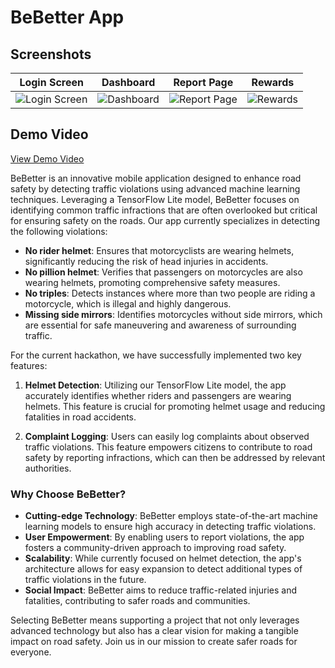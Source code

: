 # BeBetter App

## Screenshots

| Login Screen | Dashboard | Report Page | Rewards |
|--------------|-----------|-------------|---------|
| ![Login Screen](https://user-images.githubusercontent.com/123456789/123456789-login.png) | ![Dashboard](https://user-images.githubusercontent.com/123456789/123456789-dashboard.png) | ![Report Page](https://user-images.githubusercontent.com/123456789/123456789-report.png) | ![Rewards](https://user-images.githubusercontent.com/123456789/123456789-rewards.png) |

## Demo Video

[View Demo Video](demo-video.mov)

BeBetter is an innovative mobile application designed to enhance road safety by detecting traffic violations using advanced machine learning techniques. Leveraging a TensorFlow Lite model, BeBetter focuses on identifying common traffic infractions that are often overlooked but critical for ensuring safety on the roads. Our app currently specializes in detecting the following violations:

- **No rider helmet**: Ensures that motorcyclists are wearing helmets, significantly reducing the risk of head injuries in accidents.
- **No pillion helmet**: Verifies that passengers on motorcycles are also wearing helmets, promoting comprehensive safety measures.
- **No triples**: Detects instances where more than two people are riding a motorcycle, which is illegal and highly dangerous.
- **Missing side mirrors**: Identifies motorcycles without side mirrors, which are essential for safe maneuvering and awareness of surrounding traffic.

For the current hackathon, we have successfully implemented two key features:

1. **Helmet Detection**: Utilizing our TensorFlow Lite model, the app accurately identifies whether riders and passengers are wearing helmets. This feature is crucial for promoting helmet usage and reducing fatalities in road accidents.

2. **Complaint Logging**: Users can easily log complaints about observed traffic violations. This feature empowers citizens to contribute to road safety by reporting infractions, which can then be addressed by relevant authorities.

### Why Choose BeBetter?

- **Cutting-edge Technology**: BeBetter employs state-of-the-art machine learning models to ensure high accuracy in detecting traffic violations.
- **User Empowerment**: By enabling users to report violations, the app fosters a community-driven approach to improving road safety.
- **Scalability**: While currently focused on helmet detection, the app's architecture allows for easy expansion to detect additional types of traffic violations in the future.
- **Social Impact**: BeBetter aims to reduce traffic-related injuries and fatalities, contributing to safer roads and communities.

Selecting BeBetter means supporting a project that not only leverages advanced technology but also has a clear vision for making a tangible impact on road safety. Join us in our mission to create safer roads for everyone.
